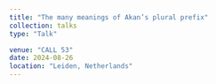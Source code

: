 ```yaml
---
title: "The many meanings of Akan’s plural prefix"
collection: talks
type: "Talk"

venue: "CALL 53"
date: 2024-08-26
location: "Leiden, Netherlands"
---
```


